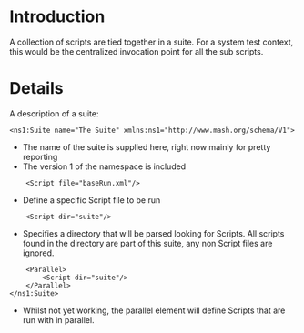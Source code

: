 # Introduction #

A collection of scripts are tied together in a suite.  For a system test context, this would be the centralized invocation point for all the sub scripts.


# Details #
A description of a suite:
```
<ns1:Suite name="The Suite" xmlns:ns1="http://www.mash.org/schema/V1">
```
  * The name of the suite is supplied here, right now mainly for pretty reporting
  * The version 1 of the namespace is included

```
    <Script file="baseRun.xml"/>
```
  * Define a specific Script file to be run

```
    <Script dir="suite"/>
```
  * Specifies a directory that will be parsed looking for Scripts.  All scripts found in the directory are part of this suite, any non Script files are ignored.

```
    <Parallel>
        <Script dir="suite"/>
    </Parallel>
</ns1:Suite>
```
  * Whilst not yet working, the parallel element will define Scripts that are run with in parallel.